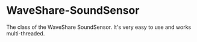 # WaveShare-SoundSensor
The class of the WaveShare SoundSensor. It's very easy to use and works multi-threaded.
